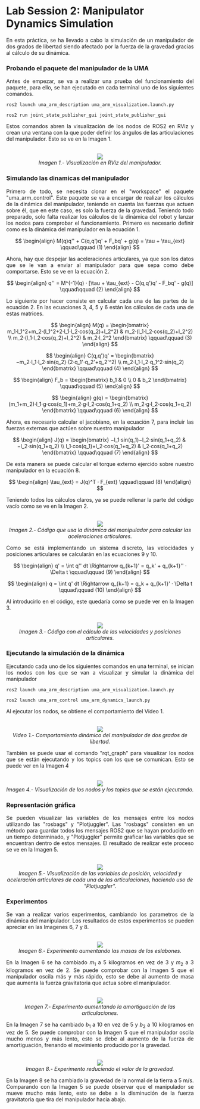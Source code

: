# Lab Session 2: Manipulator Dynamics Simulation

<div align="justify">
En esta práctica, se ha llevado a cabo la simulación de un manipulador de dos grados de libertad siendo afectado por la fuerza de la gravedad gracias al cálculo de su dinámica.
</div>

### Probando el paquete del manipulador de la UMA

<div align="justify">
    
Antes de empezar, se va a realizar una prueba del funcionamiento del paquete, para ello, se han ejecutado en cada terminal uno de los siguientes comandos.

</div>

    ros2 launch uma_arm_description uma_arm_visualization.launch.py

    ros2 run joint_state_publisher_gui joint_state_publisher_gui
    

<div align="justify">
    
Estos comandos abren la visualización de los nodos de ROS2 en RViz y crean una ventana con la que poder definir los ángulos de las articulaciones del manipulador. Esto se ve en la Imagen 1.
</div>

<p align="center">
  <br>
  <img src="https://github.com/user-attachments/assets/879487f0-bdf3-4d97-bb5a-4206a627ebd6">
  <br>
  <i>Imagen 1.- Visualización en RViz del manipulador.</i>
</p>

### Simulando las dinamicas del manipulador

<div align="justify">
    
Primero de todo, se necesita clonar en el "workspace" el paquete "uma_arm_control". Este paquete se va a encargar de realizar los cálculos de la dinámica del manipulador, teniendo en cuenta las fuerzas que actuen sobre él, que en este caso, es solo la fuerza de la gravedad. Teniendo todo preparado, solo falta realizar los cálculos de la dinámica del robot y lanzar los nodos para comprobar el funcionamiento. Primero es necesario definir como es la dinámica del manipulador en la ecuación 1.
</div>

$$
\begin{align}
M(q)q'' + C(q,q')q' + F_bq' + g(q) = \tau + \tau_{ext}  \qquad\qquad (1)
\end{align}
$$

<div align="justify">
    
Ahora, hay que despejar las aceleraciones articulares, ya que son los datos que se le van a enviar al manipulador para que sepa como debe comportarse. Esto se ve en la ecuación 2.
</div>

$$
\begin{align}
q'' = M^{-1}(q) · [\tau + \tau_{ext} - C(q,q')q' - F_bq' - g(q)]  \qquad\qquad (2)
\end{align}
$$

<div align="justify">
    
Lo siguiente por hacer consiste en calcular cada una de las partes de la ecuación 2. En las ecuaciones 3, 4, 5 y 6 están los cálculos de cada una de estas matrices.
</div>

$$
\begin{align}
M(q) = 
\begin{bmatrix}  
m_1·l_1^2+m_2⋅(l_1^2+2⋅l_1⋅l_2⋅cos(q_2)+l_2^2) & m_2⋅(l_1⋅l_2⋅cos(q_2)+l_2^2) \\
m_2⋅(l_1⋅l_2⋅cos(q_2)+l_2^2) & m_2·l_2^2
\end{bmatrix} \qquad\qquad (3)
\end{align}
$$

$$
\begin{align}
C(q,q')q' = 
\begin{bmatrix}  
−m_2⋅l_1⋅l_2⋅sin(q_2)⋅(2⋅q_1'⋅q_2'+q_2'^2) \\
m_2⋅l_1⋅l_2⋅q_1^2⋅sin(q_2)​
\end{bmatrix} \qquad\qquad (4)
\end{align}
$$

$$
\begin{align}
F_b = 
\begin{bmatrix}  
b_1 & 0 \\
0 & b_2
\end{bmatrix} \qquad\qquad (5)
\end{align}
$$

$$
\begin{align}
g(q) = 
\begin{bmatrix}  
(m_1+m_2)⋅l_1⋅g⋅cos(q_1)+m_2⋅g⋅l_2⋅cos(q_1+q_2) \\
m_2⋅g⋅l_2⋅cos(q_1+q_2)​
\end{bmatrix} \qquad\qquad (6)
\end{align}
$$

<div align="justify">
    
Ahora, es necesario calcular el jacobiano, en la ecuación 7, para incluir las fuerzas externas que actúen sobre nuestro manipulador
</div>

$$
\begin{align}
J(q) = 
\begin{bmatrix}  
−l_1⋅sin(q_1)−l_2⋅sin(q_1+q_2) & ​−l_2⋅sin(q_1+q_2) \\
l_1⋅cos(q_1)+l_2⋅cos(q_1+q_2) & l_2⋅cos(q_1+q_2)​
\end{bmatrix} \qquad\qquad (7)
\end{align}
$$

<div align="justify">
    
De esta manera se puede calcular el torque externo ejercido sobre nuestro manipulador en la ecuación 8.
</div>

$$
\begin{align}
\tau_{ext} = J(q)^T · F_{ext} \qquad\qquad (8)
\end{align}
$$

<div align="justify">
    
Teniendo todos los cálculos claros, ya se puede rellenar la parte del código vacío como se ve en la Imagen 2.
</div>

<p align="center">
  <br>
  <img src="https://github.com/user-attachments/assets/0a299a09-3e5e-420c-b9cf-3f00a929c8f7">
  <br>
  <i>Imagen 2.- Código que usa la dinámica del manipulador para calcular las aceleraciones articulares.</i>
</p>

<div align="justify">
    
Como se está implementando un sistema discreto, las velocidades y posiciones articulares se calcularán en las ecuaciones 9 y 10.
</div>

$$
\begin{align}
q' = \int q'' dt \Rightarrow q_{k+1}' = q_k' + q_{k+1}'' · \Delta t \qquad\qquad (9)
\end{align}
$$

$$
\begin{align}
q = \int q' dt \Rightarrow q_{k+1} = q_k + q_{k+1}' · \Delta t \qquad\qquad (10)
\end{align}
$$

<div align="justify">
    
Al introducirlo en el código, este quedaría como se puede ver en la Imagen 3.
</div>

<p align="center">
  <br>
  <img src="https://github.com/user-attachments/assets/2dba289d-b9d4-466a-8e6e-a4d2f19f89c6">
  <br>
  <i>Imagen 3.- Código con el cálculo de las velocidades y posiciones articulares.</i>
</p>

### Ejecutando la simulación de la dinámica

<div align="justify">
    
Ejecutando cada uno de los siguientes comandos en una terminal, se inician los nodos con los que se van a visualizar y simular la dinámica del manipulador
</div>

    ros2 launch uma_arm_description uma_arm_visualization.launch.py

    ros2 launch uma_arm_control uma_arm_dynamics_launch.py

<div align="justify">
Al ejecutar los nodos, se obtiene el comportamiento del Video 1.
</div>

<p align="center">
  <br>
  <img src="https://github.com/user-attachments/assets/8be9846c-8cb4-4bd4-a903-5b1ee743b7b1">
  <br>
  <i>Video 1.- Comportamiento dinámico del manipulador de dos grados de libertad.</i>
</p>

<div align="justify">
También se puede usar el comando "rqt_graph" para visualizar los nodos que se están ejecutando y los topics con los que se comunican. Esto se puede ver en la Imagen 4
</div>

<p align="center">
  <br>
  <img src="https://github.com/user-attachments/assets/a51f8d97-4184-470b-bdf7-55538432fdfa">
  <br>
  <i>Imagen 4.- Visualización de los nodos y los topics que se están ejecutando.</i>
</p>

### Representación gráfica

<div align="justify">
Se pueden visualizar las variables de los mensajes entre los nodos utilizando las "rosbags" y "Plotjuggler". Las "rosbags" consisten en un método para guardar todos los mensajes ROS2 que se hayan producido en un tiempo determinado, y "Plotjuggler" permite graficar las variables que se encuentran dentro de estos mensajes. El resultado de realizar este proceso se ve en la Imagen 5.
</div>

<p align="center">
  <br>
  <img src="https://github.com/user-attachments/assets/a89a1fa4-cf79-44bd-9935-f5cb2787e843">
  <br>
  <i>Imagen 5.- Visualización de las variables de posición, velocidad y aceleración articulares de cada una de las articulaciones, haciendo uso de "Plotjuggler".</i>
</p>


### Experimentos

<div align="justify">
Se van a realizar varios experimentos, cambiando los parametros de la dinámica del manipulador. Los resultados de estos experimentos se pueden apreciar en las Imagenes 6, 7 y 8.
</div>


<p align="center">
  <br>
  <img src="https://github.com/user-attachments/assets/dd8e7e24-5c49-4315-b05e-2789fc8679d8">
  <br>
  <i>Imagen 6.- Experimento aumentando las masas de los eslabones.</i>
</p>

<div align="justify">
    
En la Imagen 6 se ha cambiado $m_1$ a 5 kilogramos en vez de 3 y $m_2$ a 3 kilogramos en vez de 2. Se puede comprobar con la Imagen 5 que el manipulador oscila más y más rápido, esto se debe al aumento de masa que aumenta la fuerza gravitatoria que actua sobre el manipulador.
</div>

<p align="center">
  <br>
  <img src="https://github.com/user-attachments/assets/394b3ad7-9c53-4dfd-b2a9-afeec33875eb">
  <br>
  <i>Imagen 7.- Experimento aumentando la amortiguación de las articulaciones.</i>
</p>

<div align="justify">
    
En la Imagen 7 se ha cambiado $b_1$ a 10 en vez de 5 y $b_2$ a 10 kilogramos en vez de 5. Se puede comprobar con la Imagen 5 que el manipulador oscila mucho menos y más lento, esto se debe al aumento de la fuerza de amortiguación, frenando el movimiento producido por la gravedad.
</div>

<p align="center">
  <br>
  <img src="https://github.com/user-attachments/assets/3428620f-c615-4bd0-90ca-8b6649fbd3ce">
  <br>
  <i>Imagen 8.- Experimento reduciendo el valor de la gravedad.</i>
</p>

<div align="justify">
    
En la Imagen 8 se ha cambiado la gravedad de la normal de la tierra a 5 m/s. Comparando con la Imagen 5 se puede observar que el manipulador se mueve mucho más lento, esto se debe a la disminución de la fuerza gravitatoria que tira del manipulador hacia abajo.
</div>



